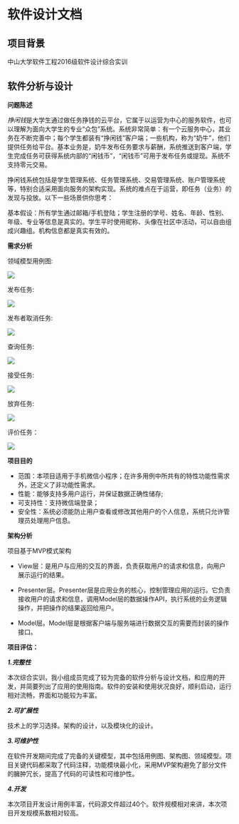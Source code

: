 # 软件设计文档

## 项目背景

中山大学软件工程2016级软件设计综合实训

## 软件分析与设计

**问题陈述**

*挣闲钱*是大学生通过做任务挣钱的云平台，它属于以运营为中心的服务软件，也可以理解为面向大学生的专业“众包”系统。系统非常简单：有一个云服务中心，其业务在不断完善中；每个学生都装有“挣闲钱”客户端；一些机构，称为“奶牛”，他们提供任务给平台。基本业务是，奶牛发布任务要求与薪酬，系统推送到客户端，学生完成任务可获得系统内部的“闲钱币”，“闲钱币”可用于发布任务或提现。系统不支持零元交易。

挣闲钱系统包括是学生管理系统、任务管理系统、交易管理系统、账户管理系统等，特别合适采用面向服务的架构实现。系统的难点在于运营，即任务（业务）的发现与投放。以下一些场景供你思考：

基本假设：所有学生通过邮箱/手机登陆；学生注册的学号、姓名、年龄、性别、年级、专业等信息是真实的。学生平时使用昵称、头像在社区中活动，可以自由组成兴趣组。机构信息都是真实有效的。

**需求分析**

领域模型用例图:

![](image/领域模型.png)


发布任务:

![](image/任务发布.png)

发布者取消任务:

![](image/发布者取消任务.png)

查询任务:

![](image/查询任务.png)

接受任务:

![](image/接收任务.png)

放弃任务:

![](image/放弃任务.png)

评价任务：

![](image/评价完成情况.png)

**项目目的**

- 范围：本项目适用于手机微信小程序；在许多用例中所共有的特性功能性需求外，还定义了非功能性需求。
- 性能：能够支持多用户运行，并保证数据正确性储存;
- 可支持性：支持微信端登录；
- 安全性：系统必须能防止用户查看或修改其他用户的个人信息，系统只允许管理员处理用户信息。

**架构分析**

项目基于MVP模式架构

- View层：是用户与应用的交互的界面，负责获取用户的请求和信息，向用户展示运行的结果。

- Presenter层。Presenter层是应用业务的核心，控制管理应用的运行。它负责接收用户的请求和信息，调用Model层的数据操作API，执行系统的业务逻辑操作，并把操作的结果返回给用户。

- Model层。Model层是根据客户端与服务端进行数据交互的需要而封装的操作接口。

**项目评估：**

***1.完整性***

本次综合实训，我小组成员完成了较为完备的软件分析与设计文档，和应用的开发，并简要列出了应用的使用指南。软件的安装和使用状况良好，顺利启动，运行相对流畅，界面和功能较为丰富。

***2.可扩展性***

技术上的学习选择。架构的设计，以及模块化的设计。

***3.可维护性***

在软件开发期间完成了完备的关键模型，其中包括用例图、架构图、领域模型。项目关键代码都采取了代码注释，功能模块最小化，采用MVP架构避免了部分文件的臃肿冗长，提高了代码的可读性和可维护性。

***4.开发***

本次项目开发设计用例丰富，代码源文件超过40个。软件规模相对来讲，本次项目开发规模系数相对较高。

















